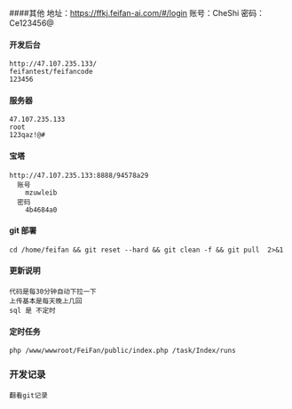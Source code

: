 ####其他
    地址：https://ffkj.feifan-ai.com/#/login
    账号：CheShi
    密码：Ce123456@

#### 开发后台
    http://47.107.235.133/
    feifantest/feifancode
    123456
#### 服务器
    47.107.235.133
    root
    123qaz!@#
####  宝塔
    http://47.107.235.133:8888/94578a29
      账号
        mzuwleib
      密码
        4b4684a0
####  git 部署
    cd /home/feifan && git reset --hard && git clean -f && git pull  2>&1
#### 更新说明
    代码是每30分钟自动下拉一下
    上传基本是每天晚上几回
    sql 是 不定时
    
#### 定时任务
    php /www/wwwroot/FeiFan/public/index.php /task/Index/runs
    
    
    
### 开发记录
    翻看git记录